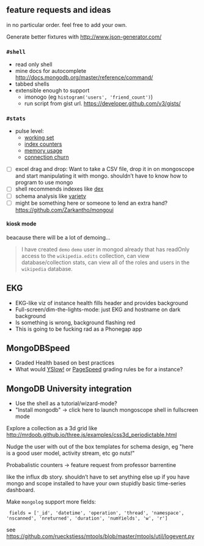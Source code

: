 ## feature requests and ideas

in no particular order.  feel free to add your own.

Generate better fixtures with http://www.json-generator.com/

### `#shell`
  - read only shell
  - mine docs for autocomplete http://docs.mongodb.org/master/reference/command/
  - tabbed shells
  - extensible enough to support
    - imonogo (eg `histogram('users', 'friend_count')`)
    - run script from gist url.  https://developer.github.com/v3/gists/

### `#stats`
  - pulse level:
    - [working set](http://docs.mongodb.org/master/reference/command/serverStatus/#workingset)
    - [index counters](http://docs.mongodb.org/master/reference/command/serverStatus/#indexcounters)
    - [memory usage](http://docs.mongodb.org/master/reference/command/serverStatus/#mem)
    - [connection churn](https://github.com/rueckstiess/mtools/wiki/mplotqueries#connection-churn-plot)

  - [ ] excel drag and drop: Want to take a CSV file, drop it in on
    mongoscope and start manipulating it with mongo.  shouldn’t have to
    know how to program to use mongo
  - [ ] shell recommends indexes like [dex](http://blog.mongolab.com/2012/06/introducing-dex-the-index-bot/)
  - [ ] schema analysis like [variety](https://github.com/variety/variety)
  - [ ] might be something here or someone to lend an extra hand? https://github.com/Zarkantho/mongoui

#### kiosk mode

beacause there will be a lot of demoing...

> I have created `demo` `demo` user in mongod already
> that has readOnly access to the `wikipedia.edits` collection,
> can view database/collection stats, can view all of the roles and
> users in the `wikipedia` database.

## EKG

- EKG-like viz of instance health fills header and provides background
- Full-screen/dim-the-lights-mode: just EKG and hostname on dark background
- Is something is wrong, background flashing red
- This is going to be fucking rad as a Phonegap app

## MongoDBSpeed

- Graded Health based on best practices
- What would [YSlow!](http://developer.yahoo.com/yslow/) or
  [PageSpeed](https://developers.google.com/speed/pagespeed/) grading
  rules be for a instance?

## MongoDB University integration

- Use the shell as a tutorial/wizard-mode?
- "Install mongodb" -> click here to launch mongoscope shell in fullscreen
  mode


Explore a collection as a 3d grid like http://mrdoob.github.io/three.js/examples/css3d_periodictable.html


Nudge the user with out of the box templates for schema design, eg
"here is a good user model, activity stream, etc go nuts!"

Probabalistic counters -> feature request from professor barrentine

like the influx db story.  shouldn’t have to set anything else up if you
have mongo and scope installed to have your own stupidly basic time-series
dashboard.


Make `mongolog` support more fields:
```
 fields = ['_id', 'datetime', 'operation', 'thread', 'namespace', 'nscanned', 'nreturned', 'duration', 'numYields', 'w', 'r']
 ```
 see https://github.com/rueckstiess/mtools/blob/master/mtools/util/logevent.py


